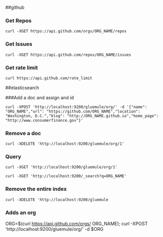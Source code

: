 
##github
### Get Repos
```curl -XGET https://api.github.com/orgs/ORG_NAME/repos```

### Get Issues
```curl -XGET https://api.github.com/repos/ORG_NAME/issues```

### Get rate limit
```curl https://api.github.com/rate_limit```


##elasticsearch

###Add a doc and assign and id

```curl -XPOST 'http://localhost:9200/gluemule/org/' -d '{"name": "ORG_NAME","url": "https://github.com/ORG_NAME","location": "Washington, D.C.","blog": "http://ORG_NAME.github.io","home_page": "http://www.consumerfinance.gov"}'```

### Remove a doc
```curl -XDELETE 'http://localhost:9200/gluemule/org/1'``` 

### Query
```curl -XGET 'http://localhost:9200/gluemule/org/1'```

```curl -XGET 'http://localhost:9200/_search?q=ORG_NAME'```

### Remove the entire index
```curl -XDELETE 'http://localhost:9200/gluemule```

### Adds an org
ORG=$(curl https://api.github.com/orgs/ ORG_NAME); curl -XPOST 'http://localhost:9200/gluemule/org/' -d $ORG
